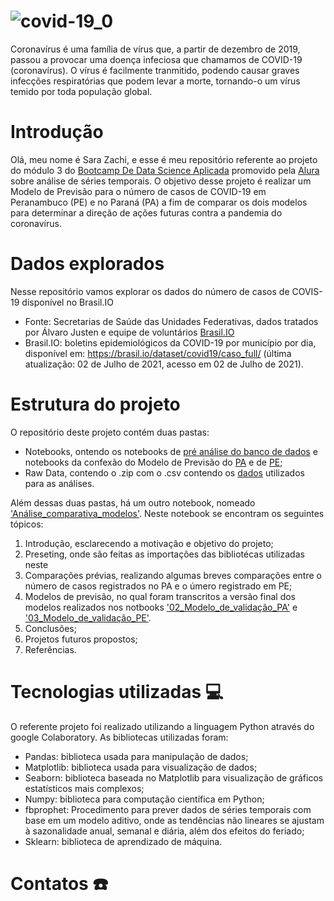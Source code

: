 # ![covid-19_0](https://user-images.githubusercontent.com/84026506/126024231-27b0c6de-f8d7-4f0d-85bd-3a3b4a7123b4.jpg)

Coronavírus é uma família de vírus que, a partir de dezembro de 2019, passou a provocar uma doença infeciosa que chamamos de COVID-19 (coronavírus). O vírus é facilmente tranmitido, podendo causar graves infecções respiratórias que podem levar a morte, tornando-o um vírus temido por toda população global.

# Introdução

Olá, meu nome é Sara Zachi, e esse é meu repositório referente ao projeto do módulo 3 do [Bootcamp De Data Science Aplicada](https://www.alura.com.br/bootcamp/data-science-aplicada/matriculas-abertas) promovido pela [Alura](https://www.alura.com.br/) sobre análise de séries temporais. O objetivo desse projeto é realizar um Modelo de Previsão para o número de casos de COVID-19 em Peranambuco (PE) e no Paraná (PA) a fim de comparar os dois modelos para determinar a direção de ações futuras contra a pandemia do coronavírus.

# Dados explorados

Nesse repositório vamos explorar os dados do número de casos de COVIS-19 disponível no Brasil.IO
* Fonte: Secretarias de Saúde das Unidades Federativas, dados tratados por Álvaro Justen e equipe de voluntários [Brasil.IO](https://brasil.io/home/)
* Brasil.IO: boletins epidemiológicos da COVID-19 por município por dia, disponível em: https://brasil.io/dataset/covid19/caso_full/ (última atualização: 02 de Julho de 2021, acesso em 02 de Julho de 2021).

# Estrutura do projeto

O repositório deste projeto contém duas pastas:
* Notebooks, ontendo os notebooks de [pré análise do banco de dados](https://github.com/SaraZachi/Modelo-Previsao_COVID19/blob/main/Notebooks/01_Primeiras_an%C3%A1lises.ipynb) e notebooks da confexão do Modelo de Previsão do [PA](https://github.com/SaraZachi/Modelo-Previsao_COVID19/blob/main/Notebooks/02_Modelo_de_valida%C3%A7%C3%A3o_PA.ipynb) e de [PE](https://github.com/SaraZachi/Modelo-Previsao_COVID19/blob/main/Notebooks/03_Modelo_de_valida%C3%A7%C3%A3o_PE.ipynb);
* Raw Data, contendo o .zip com o .csv contendo os [dados](https://github.com/SaraZachi/Modelo-Previsao_COVID19/blob/main/Raw%20Data/caso_full.csv.gz) utilizados para as análises.

Além dessas duas pastas, há um outro notebook, nomeado ['Análise_comparativa_modelos'](https://github.com/SaraZachi/Modelo-Previsao_COVID19/blob/main/An%C3%A1lise_comparativa_modelos.ipynb). Neste notebook se encontram os seguintes tópicos:
  1. Introdução, esclarecendo a motivação e objetivo do projeto;
  2. Preseting, onde são feitas as importações das bibliotécas utilizadas neste
  3. Comparações prévias, realizando algumas breves comparações entre o número de casos registrados no PA e o úmero registrado em PE;
  4. Modelos de previsão, no qual foram transcritos a versão final dos modelos realizados nos notbooks ['02_Modelo_de_validação_PA'](https://github.com/SaraZachi/Modelo-Previsao_COVID19/blob/main/Notebooks/02_Modelo_de_valida%C3%A7%C3%A3o_PA.ipynb) e ['03_Modelo_de_validação_PE'](https://github.com/SaraZachi/Modelo-Previsao_COVID19/blob/main/Notebooks/03_Modelo_de_valida%C3%A7%C3%A3o_PE.ipynb).
  5. Conclusões;
  6. Projetos futuros propostos;
  7. Referências.

# Tecnologias utilizadas 💻
O referente projeto foi realizado utilizando a linguagem Python através do google Colaboratory. 
As bibliotecas utilizadas foram:
* Pandas: biblioteca usada para manipulação de dados;
* Matplotlib: biblioteca usada para visualização de dados;
* Seaborn: biblioteca baseada no Matplotlib para visualização de gráficos estatísticos mais complexos;
* Numpy: biblioteca para computação científica em Python;
* fbprophet: Procedimento para prever dados de séries temporais com base em um modelo aditivo, onde as tendências não lineares se ajustam à sazonalidade anual, semanal e diária, além dos efeitos do feriado;
* Sklearn: biblioteca de aprendizado de máquina.

# Contatos ☎️
